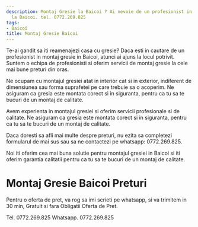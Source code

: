 ```yaml
---
description: Montaj Gresie la Baicoi ? Ai nevoie de un profesionist in Montaj Gresie
  la Baicoi. tel. 0772.269.825
tags:
- Baicoi
title: Montaj Gresie Baicoi
---
```



Te-ai gandit sa iti reamenajezi casa cu gresie? Daca esti in cautare de un profesionist in montaj gresie in Baicoi, atunci ai ajuns la locul potrivit. Suntem o echipa de profesionisti si oferim servicii de montaj gresie la cele mai bune preturi din oras.

Ne ocupam cu montajul gresiei atat in interior cat si in exterior, indiferent de dimensiunea sau forma suprafetei pe care trebuie sa o acoperim. Ne asiguram ca gresia este montata corect si in siguranta, pentru ca tu sa te bucuri de un montaj de calitate. 

Avem experienta in montajul gresiei si oferim servicii profesionale si de calitate. Ne asiguram ca gresia este montata corect si in siguranta, pentru ca tu sa te bucuri de un montaj de calitate. 

Daca doresti sa afli mai multe despre preturi, nu ezita sa completezi formularul de mai sus sau sa ne contactezi pe whatsapp: 0772.269.825. 

Noi iti oferim cea mai buna solutie pentru montajul gresiei in Baicoi si iti oferim garantia calitatii pentru ca tu sa te bucuri de un montaj de calitate.

# Montaj Gresie Baicoi Preturi
Pentru o oferta de pret, va rog sa imi scrieti pe whatsapp, si va trimitem in 30 min, Gratuit si fara Obligatii Oferta de Pret.

Tel. 0772.269.825
Whatsapp. 0772.269.825